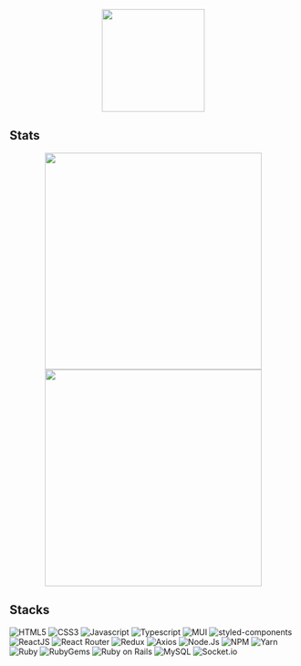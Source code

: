 <p float="left" align="center">
<img width="180" float="left" src="https://i.pinimg.com/originals/66/36/d3/6636d37ba22a391c6353b1436a81f656.gif"/>

## Stats
<p float="left" align="center">
<img width="380" float="left" src="https://github-readme-stats.vercel.app/api/top-langs/?username=eversilva&layout=compact&theme=github_dark&border=FFFFFF03&hide_border=true&locale=pt-br&hide_title=true"/>
<img width="380" src="https://streak-stats.demolab.com/?user=EverSilva&theme=dark&hide_border=true&locale=pt-br&date_format=j%2Fn%5B%2FY%5D&background=0D1117"/>
</p>
  
## Stacks
![HTML5](https://img.shields.io/badge/-HTML5-333333?style=flat&logo=HTML5)
![CSS3](https://img.shields.io/badge/-CSS3-333333?style=flat&logo=CSS3)
![Javascript](https://img.shields.io/badge/-Javascript-333333?style=flat&logo=Javascript)
![Typescript](https://img.shields.io/badge/-Typescript-333333?style=flat&logo=Typescript)
![MUI](https://img.shields.io/badge/-MUI-333333?style=flat&logo=MUI)
![styled-components](https://img.shields.io/badge/-StyledComponents-333333?style=flat&logo=styledcomponents)
![ReactJS](https://img.shields.io/badge/-ReactJS-333333?style=flat&logo=React)
![React Router](https://img.shields.io/badge/-React%20Router-333333?style=flat&logo=ReactRouter)
![Redux](https://img.shields.io/badge/-React_Redux-333333?style=flat&logo=Redux)
![Axios](https://img.shields.io/badge/-Axios-333333?style=flat&logo=Axios)
![Node.Js](https://img.shields.io/badge/-Node.Js-333333?style=flat&logo=Node.Js)
![NPM](https://img.shields.io/badge/-NPM-333333?style=flat&logo=NPM)
![Yarn](https://img.shields.io/badge/-Yarn-333333?style=flat&logo=Yarn)
![Ruby](https://img.shields.io/badge/-Ruby-333333?style=flat&logo=Ruby)
![RubyGems](https://img.shields.io/badge/-RubyGems-333333?style=flat&logo=RubyGems)
![Ruby on Rails](https://img.shields.io/badge/-Ruby%20on%20Rails-333333?style=flat&logo=Ruby%20on%20Rails)
![MySQL](https://img.shields.io/badge/-MySQL-333333?style=flat&logo=MySQL)
![Socket.io](https://img.shields.io/badge/-Socket.io-333333?style=flat&logo=Socket.io)
